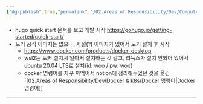 ```yaml
---
{"dg-publish":true,"permalink":"/02.Areas of Responsibility/Dev/Computer Science & Tech Basic/Hugo/","tags":["hugo","blog","dev"],"noteIcon":""}
---
```


- hugo quick start 문서를 보고 개발 시작 https://gohugo.io/getting-started/quick-start/
- 도커 공식 이미지는 없으나, 사설(?) 이미지가 있어서 도커 설치 후 시작
	- https://www.docker.com/products/docker-desktop
	- wsl2는 도커 설치시 알아서 설치하는 것 같고, 리눅스가 설치 안되어 있어서 ubuntu 20.04 LTS로 설치(id: woo / pw: woo)
	- docker 명령어를 자꾸 까먹어서 notion에 정리해두었던 것을 옮김 [[02.Areas of Responsibility/Dev/Docker & k8s/Docker 명령어\|Docker 명령어]]


---

